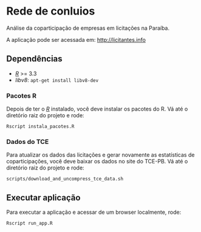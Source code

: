 # Rede de conluios

Análise da coparticipação de empresas em licitações na Paraíba.

A aplicação pode ser acessada em: http://licitantes.info 

## Dependências

- [*R*](https://cran.r-project.org/) >= 3.3
- *libv8*: `apt-get install libv8-dev`

### Pacotes R

Depois de ter o [*R*](https://cran.r-project.org/) instalado, você deve
instalar os pacotes do R. Vá até o diretório raiz do projeto e rode:

```
Rscript instala_pacotes.R
```

### Dados do TCE

Para atualizar os dados das licitações e gerar novamente as estatísticas
de coparticipações, você deve baixar os dados no site do TCE-PB.
Vá até o diretório raiz do projeto e rode:

```
scripts/download_and_uncompress_tce_data.sh
```

## Executar aplicação

Para executar a aplicação e acessar de um browser localmente, rode:

```
Rscript run_app.R
```
